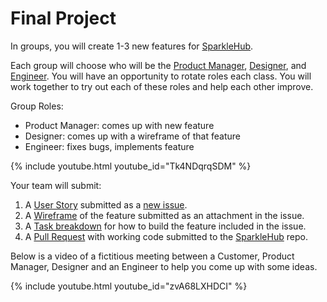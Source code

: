 # Final Project

In groups, you will create 1-3 new features for [SparkleHub][sparklehub].

Each group will choose who will be the [Product Manager][product-manager],
[Designer][designer], and [Engineer][engineer]. You will have an opportunity to
rotate roles each class. You will work together to try out each of these roles
and help each other improve.

Group Roles:

- Product Manager: comes up with new feature
- Designer: comes up with a wireframe of that feature
- Engineer: fixes bugs, implements feature

{% include youtube.html youtube_id="Tk4NDqrqSDM" %}

Your team will submit:

1. A [User Story][user-story] submitted as a [new issue][issue].
1. A [Wireframe][wireframe] of the feature submitted as an attachment in the issue.
1. A [Task breakdown][tasks] for how to build the feature included in the issue.
1. A [Pull Request][pull-request] with working code submitted to the [SparkleHub][sparklehub] repo.

Below is a video of a fictitious meeting between a Customer,
Product Manager, Designer and an Engineer to help you come up with some ideas.

{% include youtube.html youtube_id="zvA68LXHDCI" %}

[designer]: ./../../roles/designer.html
[engineer]: ./../../roles/software-engineer.html
[issue]: https://github.com/CodeChica/SparkleHub-lite/issues/new
[product-manager]: ./../../roles/product-manager.html
[pull-request]: https://github.com/CodeChica/SparkleHub-lite/compare
[sparklehub]: https://github.com/CodeChica/SparkleHub-lite
[tasks]: ./../../roles/engineer.html#task-breakdown
[user-story]: ./../../roles/product-manager.html#user-stories
[wireframe]: ./../../roles/designer.html#what-is-a-wireframe
